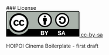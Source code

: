 <link rel="stylesheet" type="text/css" href="style.css">
### License

<div class='license'>
  <a href="https://creativecommons.org/licenses/by-sa/3.0/es/" target="_blank">
    <img src="../imgs/CC-BY-SA_icon.svg.png" alt='cc-by-sa'>
    cc-by-sa
  </a>
</div>

HOIPOI Cinema Boilerplate - first draft
